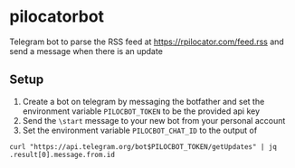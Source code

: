 # pilocatorbot

Telegram bot to parse the RSS feed at <https://rpilocator.com/feed.rss> and send a message when there is an update

## Setup
1. Create a bot on telegram by messaging the botfather and set the environment variable `PILOCBOT_TOKEN` to be the provided api key
2. Send the `\start` message to your new bot from your personal account
3. Set the environment variable `PILOCBOT_CHAT_ID` to the output of 
```
curl "https://api.telegram.org/bot$PILOCBOT_TOKEN/getUpdates" | jq .result[0].message.from.id
```
